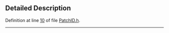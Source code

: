 ## Detailed Description

Definition at line <a href="PatchID_8h-source.md#l00010" class="el">10</a> of file <a href="PatchID_8h-source.md" class="el">PatchID.h</a>.

------------------------------------------------------------------------

